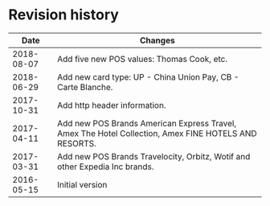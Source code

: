 # Revision history

| Date | Changes |
| ---- | ---------------- |
| 2018-08-07 | Add five new POS values: Thomas Cook, etc. |
| 2018-06-29 | Add new card type: UP - China Union Pay, CB - Carte Blanche. |
| 2017-10-31 | Add http header information. |
| 2017-04-11 | Add new POS Brands American Express Travel, Amex The Hotel Collection, Amex FINE HOTELS AND RESORTS.|
| 2017-03-31 | Add new POS Brands Travelocity, Orbitz, Wotif and other Expedia Inc brands. |
| 2016-05-15 | Initial version |
